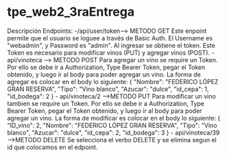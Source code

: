 # tpe_web2_3raEntrega
Descripción Endpoints:
    -/api/user/token--> METODO GET
        Este enpoint permite que el usuario se loguee a través de Basic Auth. El Username es "webadmin", y Password es "admin". Al ingresar se obtiene el token. Este Token es necesario para modificar vinos (PUT) y agregar vinos (POST).
    - api/vinoteca --> METODO POST
        Para agregar un vino se require un Token. Por ello se debe ir a Authorization, Type Bearer Token, pegar el Token obtenido, y luego ir al body para poder agregar un vino. La forma de agregar es colocar en el body lo siguiente:
                {
                    "Nombre": "FEDERICO LÓPEZ GRAN RESERVA",
                    "Tipo": "Vino blanco",
                    "Azucar": "dulce",
                    "id_cepa": 1,
                    "id_bodega": 2
                }
    - api/vinoteca/2 -->METODO PUT
        Para modificar un vino tambien se require un Token. Por ello se debe ir a Authorization, Type Bearer Token, pegar el Token obtenido, y luego ir al body para poder agregar un vino. La forma de modificar es colocar en el body lo siguiente:
                {
                    "ID_vino": 2,
                    "Nombre": "FEDERICO LÓPEZ GRAN RESERVA",
                    "Tipo": "Vino blanco",
                    "Azucar": "dulce",
                    "id_cepa": 2,
                    "id_bodega": 3
                }
    - api/vinoteca/39 -->METODO DELETE
        Se selecciona el verbo DELETE y se elimina segun el id que colocamos en el edpoint. 
